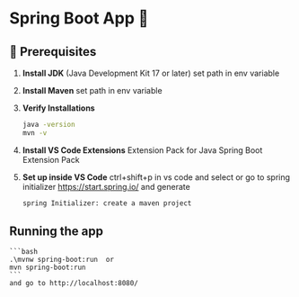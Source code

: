 # Spring Boot App 🚀

## 📝 Prerequisites

1. **Install JDK** (Java Development Kit 17 or later)
    set path in env variable

2. **Install Maven**
    set path in env variable

3. **Verify Installations**
   ```bash
   java -version
   mvn -v
   ```
4. **Install VS Code Extensions**
   Extension Pack for Java
   Spring Boot Extension Pack

5. **Set up inside VS Code**
    ctrl+shift+p in vs code and select  or go to spring initializer https://start.spring.io/ and generate
    ```bash
    spring Initializer: create a maven project
    ```

## Running the app
    ```bash
    .\mvnw spring-boot:run  or
    mvn spring-boot:run
    ```
    and go to http://localhost:8080/